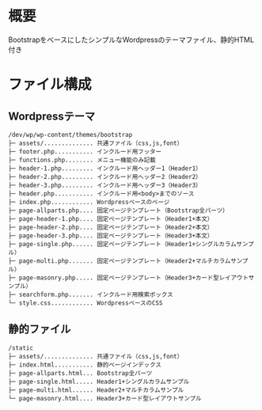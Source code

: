# 概要
BootstrapをベースにしたシンプルなWordpressのテーマファイル、静的HTML付き

# ファイル構成

## Wordpressテーマ

	/dev/wp/wp-content/themes/bootstrap
	├─ assets/.............. 共通ファイル（css,js,font）
	├─ footer.php........... インクルード用フッター
	├─ functions.php........ メニュー機能のみ記載
	├─ header-1.php......... インクルード用ヘッダー1（Header1）
	├─ header-2.php......... インクルード用ヘッダー2（Header2）
	├─ header-3.php......... インクルード用ヘッダー3（Header3）
	├─ header.php........... インクルード用<body>までのソース
	├─ index.php............ Wordpressベースのページ
	├─ page-allparts.php.... 固定ページテンプレート（Bootstrap全パーツ）
	├─ page-header-1.php.... 固定ページテンプレート（Header1+本文）
	├─ page-header-2.php.... 固定ページテンプレート（Header2+本文）
	├─ page-header-3.php.... 固定ページテンプレート（Header3+本文）
	├─ page-single.php...... 固定ページテンプレート（Header1+シングルカラムサンプル）
	├─ page-multi.php....... 固定ページテンプレート（Header2+マルチカラムサンプル）
	├─ page-masonry.php..... 固定ページテンプレート（Header3+カード型レイアウトサンプル）
	├─ searchform.php....... インクルード用検索ボックス
	└─ style.css............ WordpressベースのCSS

## 静的ファイル

	/static
	├─ assets/.............. 共通ファイル（css,js,font）
	├─ index.html........... 静的ページインデックス
	├─ page-allparts.html... Bootstrap全パーツ
	├─ page-single.html..... Header1+シングルカラムサンプル
	├─ page-multi.html...... Header2+マルチカラムサンプル
	└─ page-masonry.html.... Header3+カード型レイアウトサンプル
